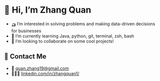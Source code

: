 # 🤡 Hi, I’m Zhang Quan
- 🛺 I’m interested in solving problems and making data-driven decisions for businesses
- 🌱 I’m currently learning Java, python, git, terminal, zsh, bash
- 🏰 I’m looking to collaborate on some cool projects!

## 📇 Contact Me 
- 📧  quan.zhang19@gmail.com
- 👩🏻‍🏫  [linkedin.com/in/zhangquan1/](https://www.linkedin.com/in/zhangquan1/)
<!---
quanzhang19/quanzhang19 is a ✨ special ✨ repository because its `README.md` (this file) appears on your GitHub profile.
You can click the Preview link to take a look at your changes.
--->

